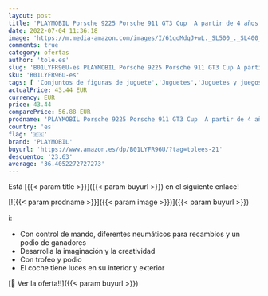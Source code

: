 ```yaml
---
layout: post
title: 'PLAYMOBIL Porsche 9225 Porsche 911 GT3 Cup  A partir de 4 años'
date: 2022-07-04 11:36:18
image: 'https://m.media-amazon.com/images/I/61qoMdqJ+wL._SL500_._SL400_.jpg'
comments: true
category: ofertas
author: 'tole.es'
slug: 'B01LYFR96U-es PLAYMOBIL Porsche 9225 Porsche 911 GT3 Cup A partir de 4 años'
sku: 'B01LYFR96U-es'
tags: [ 'Conjuntos de figuras de juguete','Juguetes','Juguetes y juegos','Muñecos y figuras','playmobil','🇪🇸', ]
actualPrice: 43.44 EUR
currency: EUR
price: 43.44
comparePrice: 56.88 EUR
prodname: 'PLAYMOBIL Porsche 9225 Porsche 911 GT3 Cup  A partir de 4 años'
country: 'es'
flag: '🇪🇸'
brand: 'PLAYMOBIL'
buyurl: 'https://www.amazon.es/dp/B01LYFR96U/?tag=tolees-21'
descuento: '23.63'
average: '36.4052272727273'
---
```


Está [{{< param title >}}]({{< param buyurl >}}) en el siguiente enlace!

[![{{< param prodname >}}]({{< param image >}})]({{< param buyurl >}})

ℹ️:

- Con control de mando, diferentes neumáticos para recambios y un podio de ganadores
- Desarrolla la imaginación y la creatividad
- Con trofeo y podio
- El coche tiene luces en su interior y exterior

[🛒 Ver la oferta!!]({{< param buyurl >}})
